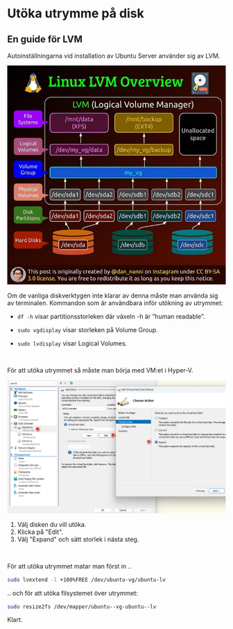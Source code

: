 # Utöka utrymme på disk

## En guide för LVM

Autoinställningarna vid installation av Ubuntu Server använder sig av LVM.  

![Bild](./Linux/lvm.jpg)  

Om de vanliga diskverktygen inte klarar av denna måste man använda sig av terminalen. Kommandon som är användbara inför utökning av utrymmet:

* `df -h` visar partitionsstorleken där växeln -h är ”human readable”.  

* `sudo vgdisplay` visar storleken på Volume Group.

* `sudo lvdisplay` visar Logical Volumes.  

</br>  

För att utöka utrymmet så måste man börja med VM:et i Hyper-V.  

![Bild](./Linux/expand_VM.jpg)  

1. Välj disken du vill utöka.  
2. Klicka på  "Edit".  
3. Välj "Expand" och sätt storlek i nästa steg.  

</br>  

För att utöka utrymmet matar man först in ..

````Bash
sudo lvextend -l +100%FREE /dev/ubuntu-vg/ubuntu-lv
````  

.. och för att utöka filsystemet över utrymmet:  

````Bash
sudo resize2fs /dev/mapper/ubuntu--vg-ubuntu--lv
````  

Klart.  
